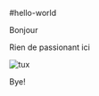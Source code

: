 #hello-world

Bonjour

Rien de passionant ici

![tux](https://user-images.githubusercontent.com/90188298/132205990-e3e83100-a7f7-4a13-9431-59e7212b9000.png)

Bye!
